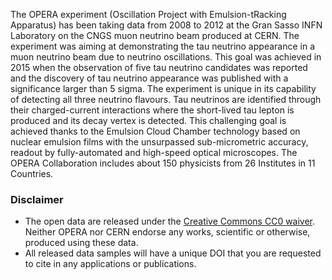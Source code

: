 The OPERA experiment (Oscillation Project with Emulsion-tRacking Apparatus) has been taking data from 2008 to 2012 at the Gran Sasso INFN Laboratory on the CNGS muon neutrino beam produced at CERN. The experiment was aiming at demonstrating the tau neutrino appearance in a muon neutrino beam due to neutrino oscillations. This goal was achieved in 2015 when the observation of five tau neutrino candidates was reported and the discovery of tau neutrino appearance was published with a significance larger than 5 sigma. The experiment is unique in its capability of detecting all three neutrino flavours. Tau neutrinos are identified through their charged-current interactions where the short-lived tau lepton is produced and its decay vertex is detected. This challenging goal is achieved thanks to the Emulsion Cloud Chamber technology based on nuclear emulsion films with the unsurpassed sub-micrometric accuracy, readout by fully-automated and high-speed optical microscopes. The OPERA Collaboration includes about 150 physicists from 26 Institutes in 11 Countries.

### Disclaimer

*   The open data are released under the [Creative Commons CC0 waiver](http://creativecommons.org/publicdomain/zero/1.0/). Neither OPERA nor CERN endorse any works, scientific or otherwise, produced using these data.
*   All released data samples will have a unique DOI that you are requested to cite in any applications or publications.
